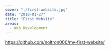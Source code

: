 ```yaml
---
cover: "./first-website.jpg"
date: "2018-01-27"
title: "First Website"
areas:
  - Web Development
---
```


https://github.com/noltron000/my-first-website/
